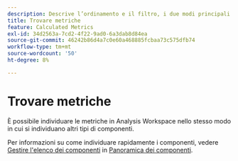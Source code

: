 ```yaml
---
description: Descrive l’ordinamento e il filtro, i due modi principali per trovare le metriche.
title: Trovare metriche
feature: Calculated Metrics
exl-id: 34d2563a-7cd2-4f22-9ad0-6a3dab8d84ea
source-git-commit: 46242b86d4a7c0e60a468885fcbaa73c575dfb74
workflow-type: tm+mt
source-wordcount: '50'
ht-degree: 8%

---
```


# Trovare metriche

È possibile individuare le metriche in Analysis Workspace nello stesso modo in cui si individuano altri tipi di componenti.

Per informazioni su come individuare rapidamente i componenti, vedere [Gestire l&#39;elenco dei componenti](/help/components/overview.md#manage-the-component-list) in [Panoramica dei componenti](/help/components/overview.md).
